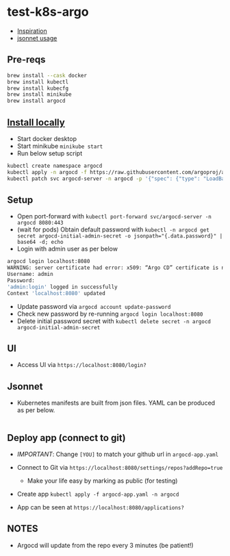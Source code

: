 # test-k8s-argo

- [Inspiration](https://www.youtube.com/watch?v=MeU5_k9ssrs)
- [jsonnet usage](https://argo-cd.readthedocs.io/en/stable/user-guide/jsonnet/)

## Pre-reqs

```sh
brew install --cask docker
brew install kubectl
brew install kubecfg
brew install minikube
brew install argocd
```

## [Install locally](https://argo-cd.readthedocs.io/en/stable/getting_started/)

- Start docker desktop
- Start minikube `minikube start`
- Run below setup script

```sh
kubectl create namespace argocd
kubectl apply -n argocd -f https://raw.githubusercontent.com/argoproj/argo-cd/stable/manifests/install.yaml
kubectl patch svc argocd-server -n argocd -p '{"spec": {"type": "LoadBalancer"}}'
```

## Setup

- Open port-forward with `kubectl port-forward svc/argocd-server -n argocd 8080:443`
- (wait for pods) Obtain default password with `kubectl -n argocd get secret argocd-initial-admin-secret -o jsonpath="{.data.password}" | base64 -d; echo`
- Login with admin user as per below

```sh
argocd login localhost:8080 
WARNING: server certificate had error: x509: “Argo CD” certificate is not trusted. Proceed insecurely (y/n)? y
Username: admin
Password: 
'admin:login' logged in successfully
Context 'localhost:8080' updated
```

- Update password via `argocd account update-password`
- Check new password by re-running `argocd login localhost:8080`
- Delete initial password secret with `kubectl delete secret -n argocd argocd-initial-admin-secret`

## UI

- Access UI via `https://localhost:8080/login?`

## Jsonnet

- Kubernetes manifests are built from json files. YAML can be produced as per below.

```sh

```

## Deploy app (connect to git)

- *IMPORTANT*: Change `[YOU]` to match your github url in `argocd-app.yaml`

- Connect to Git via `https://localhost:8080/settings/repos?addRepo=true`
  - Make your life easy by marking as public (for testing)

- Create app `kubectl apply -f argocd-app.yaml -n argocd`

- App can be seen at `https://localhost:8080/applications?`

## NOTES

- Argocd will update from the repo every 3 minutes (be patient!)
